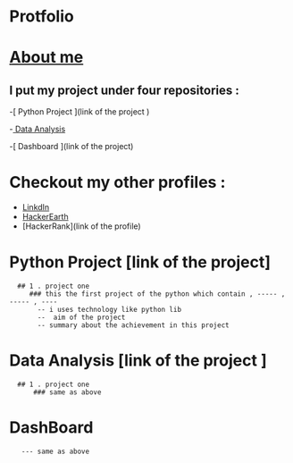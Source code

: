 # Protfolio

# [About me   ](https://github.com/ashutoshrazz)

## I put my project under four repositories  :
 
  -[ Python Project ](link of the project )
  
  -[ Data Analysis ](https://github.com/dataAnalyst)
  
  -[ Dashboard  ](link of the project)


  # Checkout my other profiles :
   - [LinkdIn](https://www.linkedin.com/in/ashutosh-raj-73a935148/)
   - [HackerEarth](https://www.hackerearth.com/@ashutoshking0123)
   - [HackerRank](link of the profile) 
 
  # Python Project [link of the project]
      ## 1 . project one
         ### this the first project of the python which contain , ----- ,  ----- , ----
           -- i uses technology like python lib
           --  aim of the project 
           -- summary about the achievement in this project  
  # Data Analysis [link of the project ]
      ## 1 . project one
          ### same as above           
  # DashBoard
       --- same as above

  

 




    
